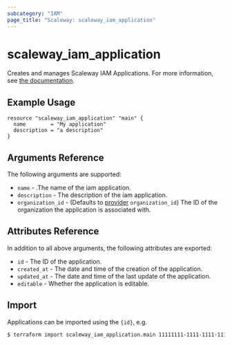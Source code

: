 ```yaml
---
subcategory: "IAM"
page_title: "Scaleway: scaleway_iam_application"
---
```


# scaleway_iam_application

Creates and manages Scaleway IAM Applications. For more information, see [the documentation](https://developers.scaleway.com/en/products/iam/api/v1alpha1/#applications-83ce5e).

## Example Usage

```hcl
resource "scaleway_iam_application" "main" {
  name        = "My application"
  description = "a description"
}
```

## Arguments Reference

The following arguments are supported:

- `name` - .The name of the iam application.
- `description` - The description of the iam application.
- `organization_id` - (Defaults to [provider](../index.md#organization_d) `organization_id`) The ID of the organization the application is associated with.

## Attributes Reference

In addition to all above arguments, the following attributes are exported:

- `id` - The ID of the application.
- `created_at` - The date and time of the creation of the application.
- `updated_at` - The date and time of the last update of the application.
- `editable` - Whether the application is editable.

## Import

Applications can be imported using the `{id}`, e.g.

```bash
$ terraform import scaleway_iam_application.main 11111111-1111-1111-1111-111111111111
```
